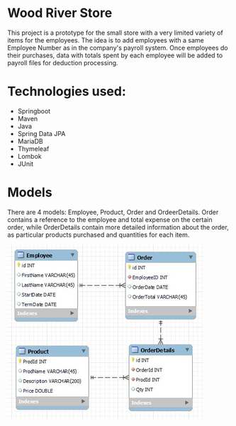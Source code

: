 # Wood River Store
This project is a prototype for the small store with a very limited variety of items for the employees. The idea is to add employees with a same Employee Number as in the company's payroll system. Once employees do their purchases, data with totals spent by each employee will be added to payroll files for deduction processing. 

# Technologies used:
- Springboot  
- Maven  
- Java 
- Spring Data JPA  
- MariaDB  
- Thymeleaf  
- Lombok
- JUnit

# Models
There are 4 models: Employee, Product, Order and OrdeerDetails. Order contains a reference to the employee and total expense on the certain order, while OrderDetails contain more detailed information about the order, as particular products purchased and quantities for each item.
  

![Project MariaDB SQL Schema](Schema1.JPG)
